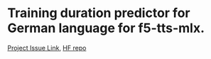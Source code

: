 # Training duration predictor for German language for f5-tts-mlx.

[Project Issue Link](https://github.com/lucasnewman/f5-tts-mlx/issues/17), [HF repo](https://huggingface.co/eamag/f5-tts-mlx-german)